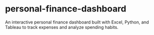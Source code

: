 # personal-finance-dashboard
An interactive personal finance dashboard built with Excel, Python, and Tableau to track expenses and analyze spending habits.
